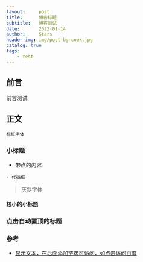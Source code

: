 ```yaml
---
layout:     post
title:      博客标题
subtitle:   博客测试
date:       2022-01-14
author:     Stars
header-img: img/post-bg-cook.jpg
catalog: true
tags:
    - test
---
```


## 前言

前言测试



## 正文

`标红字体`

### 小标题

- 带点的内容

```	objc
- 代码框
```

> 灰斜字体

#### 较小的小标题


### 点击自动置顶的标题



### 参考
- [显示文本，在后面添加链接可访问，如点击访问百度
](https://www.baidu.com)
